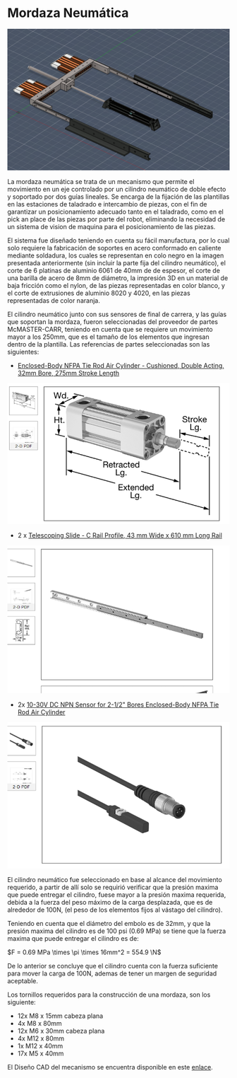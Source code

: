 # Mordaza Neumática

![](../images/mordaza1.png)

La mordaza neumática se trata de un mecanismo que permite el movimiento en un eje controlado por un cilindro neumático de doble efecto y soportado por dos guías lineales. Se encarga de la fijación de las plantillas en las estaciones de taladrado e intercambio de piezas, con el fin de garantizar un posicionamiento adecuado tanto en el taladrado, como en el pick an place de las piezas por parte del robot, eliminando la necesidad de un sistema de vision de maquina para el posicionamiento de las piezas.

El sistema fue diseñado teniendo en cuenta su fácil manufactura, por lo cual solo requiere la fabricación de soportes en acero conformado en caliente mediante soldadura, los cuales se representan en colo negro en la imagen presentada anteriormente (sin incluir la parte fija del cilindro neumático), el corte de 6 platinas de aluminio 6061 de 40mm de de espesor, el corte de una barilla de acero de 8mm de diámetro, la impresión 3D en un material de baja fricción como el nylon, de las piezas representadas en color blanco, y el corte de extrusiones de aluminio 8020 y 4020, en las piezas representadas de color naranja.

El cilindro neumático junto con sus sensores de final de carrera, y las guías que soportan la mordaza, fueron seleccionadas del proveedor de partes McMASTER-CARR, teniendo en cuenta que se requiere un movimiento mayor a los 250mm, que es el tamaño de los elementos que ingresan dentro de la plantilla. Las referencias de partes seleccionadas son las siguientes:
- [Enclosed-Body NFPA Tie Rod Air Cylinder - Cushioned, Double Acting, 32mm Bore, 275mm Stroke Length](https://www.mcmaster.com/60405K127/)

![](../images/cilindro.png)

- 2 x [Telescoping Slide - C Rail Profile, 43 mm Wide x 610 mm Long Rail](https://www.mcmaster.com/8379K12/)

![](../images/guia.png)

- 2x [10-30V DC NPN Sensor for 2-1/2" Bores Enclosed-Body NFPA Tie Rod Air Cylinder](https://www.mcmaster.com/6402T924/)

![](../images/sensorCilindro.png)

El cilindro neumático fue seleccionado en base al alcance del movimiento requerido, a partir de allí solo se requirió verificar que la presión maxima que puede entregar el cilindro, fuese mayor a la presión maxima requerida, debida a la fuerza del peso máximo de la carga desplazada, que es de alrededor de 100N, (el peso de los elementos fijos al vástago del cilindro).

Teniendo en cuenta que el diámetro del embolo es de 32mm, y que la presión maxima del cilindro es de 100 psi (0.69 MPa) se tiene que la fuerza maxima que puede entregar el cilindro es de:

$F = 0.69 MPa \times \pi \times 16mm^2 = 554.9 \N$

De lo anterior se concluye que el cilindro cuenta con la fuerza suficiente para mover la carga de 100N, ademas de tener un margen de seguridad aceptable.

Los tornillos requeridos para la construcción de una mordaza, son los siguiente:

- 12x M8  x 15mm cabeza plana
- 4x  M8  x 80mm
- 12x M6  x 30mm cabeza plana
- 4x  M12 x 80mm
- 1x  M12 x 40mm
- 17x M5  x 40mm

El Diseño CAD del mecanismo se encuentra disponible en este [enlace](./CAD/MordazaNeumatica%20v28.f3d).
